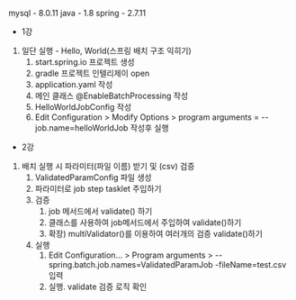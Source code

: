   mysql  - 8.0.11
  java - 1.8
  spring - 2.7.11
  - 1강
1. 일단 실행 - Hello, World(스프링 배치 구조 익히기)
   1. start.spring.io 프로젝트 생성
   2. gradle 프로젝트 인텔리제이 open
   3. application.yaml 작성
   4. 메인 클래스 @EnableBatchProcessing 작성
   5. HelloWorldJobConfig 작성
   6. Edit Configuration > Modify Options > program arguments = --job.name=helloWorldJob 작성후 실행

- 2강
1. 배치 실행 시 파라미터(파일 이름) 받기 및 (csv) 검증
   1. ValidatedParamConfig 파일 생성
   2. 파라미터로 job step tasklet 주입하기
   3. 검증
      1. job 메서드에서 validate() 하기
      2. 클래스를 사용하여 job메서드에서 주입하여 validate()하기
      3. 확장) multiValidator()를 이용하여 여러개의 검증 validate()하기
   4. 실행
      1. Edit Configuration... > Program arguments > --spring.batch.job.names=ValidatedParamJob -fileName=test.csv 입력
      2. 실행. validate 검증 로직 확인

